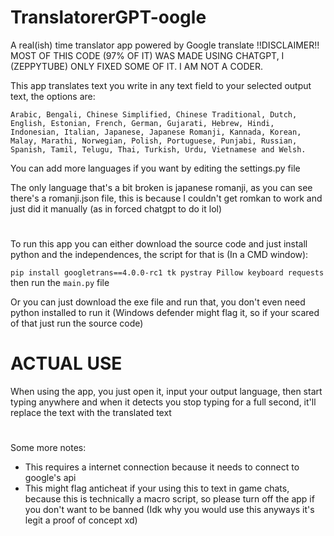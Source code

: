 # TranslatorerGPT-oogle
 A real(ish) time translator app powered by Google translate
 !!DISCLAIMER!! MOST OF THIS CODE (97% OF IT) WAS MADE USING CHATGPT, I (ZEPPYTUBE) ONLY FIXED SOME OF IT. I AM NOT A CODER.

 This app translates text you write in any text field to your selected output text, the options are:
 
 `Arabic, Bengali, Chinese Simplified, Chinese Traditional, Dutch, English, Estonian, French, German, Gujarati, Hebrew, Hindi, Indonesian, Italian, Japanese, Japanese Romanji, Kannada, Korean, Malay, Marathi, Norwegian, Polish, Portuguese, Punjabi, Russian, Spanish, Tamil, Telugu, Thai, Turkish, Urdu, Vietnamese and Welsh.`
 
 You can add more languages if you want by editing the settings.py file
 
 The only language that's a bit broken is japanese romanji, as you can see there's a romanji.json file, this is because I couldn't get romkan to work and just did it manually (as in forced chatgpt to do it lol)

#
 
 To run this app you can either download the source code and just install python and the independences, the script for that is (In a CMD window):
 
 `pip install googletrans==4.0.0-rc1 tk pystray Pillow keyboard requests` then run the `main.py` file
 
 Or you can just download the exe file and run that, you don't even need python installed to run it (Windows defender might flag it, so if your scared of that just run the source code)

# ACTUAL USE

When using the app, you just open it, input your output language, then start typing anywhere and when it detects you stop typing for a full second, it'll replace the text with the translated text

# 

 Some more notes:
 - This requires a internet connection because it needs to connect to google's api
 - This might flag anticheat if your using this to text in game chats, because this is technically a macro script, so please turn off the app if you don't want to be banned (Idk why you would use this anyways it's legit a proof of concept xd)
